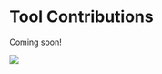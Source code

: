 # Tool Contributions

Coming soon!

<img src="https://pnptelemetry.azurewebsites.net/list-formatting/docs/contributing/tools" />
